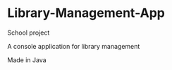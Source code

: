 # Library-Management-App
School project

A console application for library management 

Made in Java
